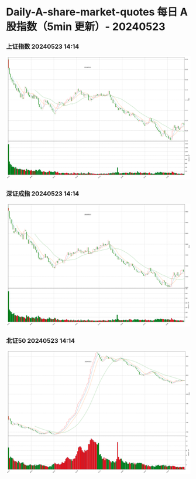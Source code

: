 
# Daily-A-share-market-quotes 每日 A 股指数（5min 更新）- 20240523

### 上证指数 20240523 14:14
![](./fig/2024/5/20240523-sh000001.png)

### 深证成指 20240523 14:14
![](./fig/2024/5/20240523-sz399001.png)

### 北证50 20240523 14:14
![](./fig/2024/5/20240523-bj899050.png)

